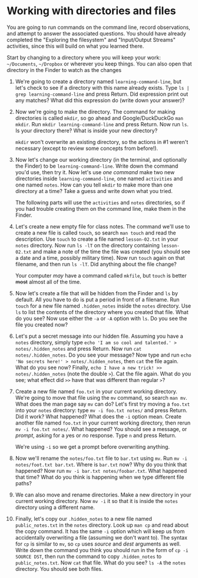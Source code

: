 # Working with directories and files

You are going to run commands on the command line, record observations, and attempt to answer the associated questions. You should have already completed the "Exploring the filesystem" and "Input/Output Streams" activities, since this will build on what you learned there.

Start by changing to a directory where you will keep your work: `~/Documents`, `~/Dropbox` or wherever you keep things. You can also open that directory in the Finder to watch as the changes

1. We're going to create a directory named `learning-command-line`, but let's check to see if a directory with this name already exists. Type `ls | grep learning-command-line` and press Return. Did expression print out any matches? What did this expression do (write down your answer)?

2. Now we're going to make the directory. The command for making directories is called `mkdir`, so go ahead and Google/DuckDuckGo `man mkdir`. Run `mkdir learning-command-line` and press Return. Now run `ls`. Is your directory there? What is inside your new directory?

    `mkdir` won't overwrite an existing directory, so the actions in #1 weren't necessary (except to review some concepts from before!).

3. Now let's change our working directory (in the terminal, and optionally the Finder) to be `learning-command-line`. Write down the command you'd use, then try it. Now let's use *one command* make two new directories inside `learning-command-line`, one named `activities` and one named `notes`. How can you tell `mkdir` to make more than one directory at a time? Take a guess and write down what you tried.

    The following parts will use the `activities` and `notes` directories, so if you had trouble creating them on the command line, make them in the Finder.

4. Let's create a new empty file for class notes. The command we'll use to create a new file is called `touch`, so search `man touch` and read the description. Use `touch` to create a file named `lesson-02.txt` in your `notes` directory. Now run `ls -lT` on the directory containing `lesson-02.txt` and make a note of the time the file was created (you should see a date and a time, possibly military time). Now run `touch` again on that filename, and then run `ls -lT`. Did anything about the file change?

    Your computer *may* have a command called `mkfile`, but `touch` is better ~~most~~ almost all of the time.

5. Now let's create a file that will be hidden from the Finder and `ls` by default. All you have to do is put a period in front of a filename. Run `touch` for a new file named `.hidden_notes` inside the `notes` directory. Use `ls` to list the contents of the directory where you created that file. What do you see? Now use either the `-a` or `-A` option with `ls`. Do you see the file you created now?

6. Let's put a secret message into our hidden file. Assuming you have a `notes` directory, simply type `echo 'I am so cool and talented.' > notes/.hidden_notes` and press Return. Now run `cat notes/.hidden_notes`. Do you see your message? Now type and run `echo 'No secrets here!' > notes/.hidden_notes`, then `cat` the file again. What do you see now? Finally, `echo I have a new trick! >> notes/.hidden_notes` (note the double `>`). Cat the file again. What do you see; what effect did `>>` have that was different than regular `>`?

7. Create a new file named `foo.txt` in your current working directory. We're going to move that file using the `mv` command, so search `man mv`. What does the man page say `mv` can do? Let's first try moving a `foo.txt` into your `notes` directory: type `mv -i foo.txt notes/` and press Return. Did it work? What happened? What does the `-i` option mean. Create another file named `foo.txt` in your current working directory, then rerun `mv -i foo.txt notes/`. What happened? You should see a message, or *prompt*, asking for a *y*es or *n*o response. Type `n` and press Return.

    We're using `-i` so we get a prompt before overwriting anything.

8. Now we'll rename the `notes/foo.txt` file to `bar.txt` using `mv`. Run `mv -i notes/foot.txt bar.txt`. Where is `bar.txt` now? Why do you think that happened? Now run `mv -i bar.txt notes/foobar.txt`. What happened that time? What do you think is happening when we type different file paths?

9. We can also move and rename directories. Make a new directory in your current working directory. Now `mv -i` it so that it is inside the `notes` directory using a different name.

10. Finally, let's copy our `.hidden_notes` to a new file named `public_notes.txt` in the `notes` directory. Look up `man cp` and read about the copy command. It has the same `-i` option which will keep us from accidentally overwriting a file (assuming we don't want to). The syntax for `cp` is similar to `mv`, so `cp` uses *source* and *dest* arguments as well. Write down the command you think you should run in the form of `cp -i SOURCE DST`, then run the command to copy `.hidden_notes` to `public_notes.txt`. Now `cat` that file. What do you see? `ls -A` the `notes` directory. You should see both files.

